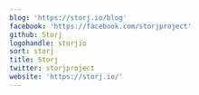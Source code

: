 ```yaml
---
blog: 'https://storj.io/blog'
facebook: 'https://facebook.com/storjproject'
github: Storj
logohandle: storjio
sort: storj
title: Storj
twitter: storjproject
website: 'https://storj.io/'
---
```

